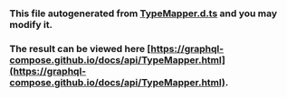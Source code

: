 ### This file autogenerated from [TypeMapper.d.ts](https://github.com/graphql-compose/graphql-compose/blob/master/src/TypeMapper.d.ts) and you may modify it.

### The result can be viewed here [https://graphql-compose.github.io/docs/api/TypeMapper.html](https://graphql-compose.github.io/docs/api/TypeMapper.html).
